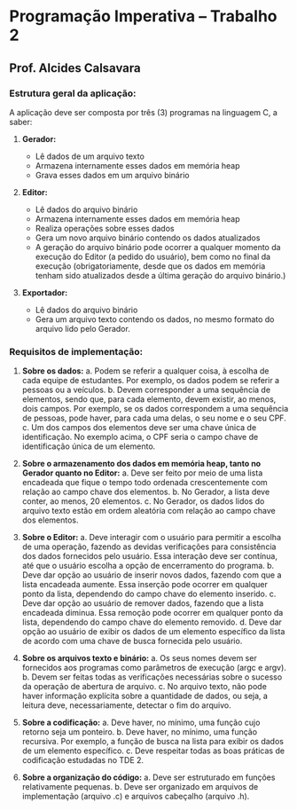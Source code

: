 # Programação Imperativa – Trabalho 2
## Prof. Alcides Calsavara

### Estrutura geral da aplicação:
A aplicação deve ser composta por três (3) programas na linguagem C, a saber:

1. **Gerador:**
   - Lê dados de um arquivo texto
   - Armazena internamente esses dados em memória heap
   - Grava esses dados em um arquivo binário

2. **Editor:**
   - Lê dados do arquivo binário
   - Armazena internamente esses dados em memória heap
   - Realiza operações sobre esses dados
   - Gera um novo arquivo binário contendo os dados atualizados
   - A geração do arquivo binário pode ocorrer a qualquer momento da execução do Editor (a pedido do usuário), bem como no final da execução (obrigatoriamente, desde que os dados em memória tenham sido atualizados desde a última geração do arquivo binário.)

3. **Exportador:**
   - Lê dados do arquivo binário
   - Gera um arquivo texto contendo os dados, no mesmo formato do arquivo lido pelo Gerador.

### Requisitos de implementação:
1. **Sobre os dados:**
   a. Podem se referir a qualquer coisa, à escolha de cada equipe de estudantes. Por exemplo, os dados podem se referir a pessoas ou a veículos.
   b. Devem corresponder a uma sequência de elementos, sendo que, para cada elemento, devem existir, ao menos, dois campos. Por exemplo, se os dados correspondem a uma sequência de pessoas, pode haver, para cada uma delas, o seu nome e o seu CPF.
   c. Um dos campos dos elementos deve ser uma chave única de identificação. No exemplo acima, o CPF seria o campo chave de identificação única de um elemento.

2. **Sobre o armazenamento dos dados em memória heap, tanto no Gerador quanto no Editor:**
   a. Deve ser feito por meio de uma lista encadeada que fique o tempo todo ordenada crescentemente com relação ao campo chave dos elementos.
   b. No Gerador, a lista deve conter, ao menos, 20 elementos.
   c. No Gerador, os dados lidos do arquivo texto estão em ordem aleatória com relação ao campo chave dos elementos.

3. **Sobre o Editor:**
   a. Deve interagir com o usuário para permitir a escolha de uma operação, fazendo as devidas verificações para consistência dos dados fornecidos pelo usuário. Essa interação deve ser contínua, até que o usuário escolha a opção de encerramento do programa.
   b. Deve dar opção ao usuário de inserir novos dados, fazendo com que a lista encadeada aumente. Essa inserção pode ocorrer em qualquer ponto da lista, dependendo do campo chave do elemento inserido.
   c. Deve dar opção ao usuário de remover dados, fazendo que a lista encadeada diminua. Essa remoção pode ocorrer em qualquer ponto da lista, dependendo do campo chave do elemento removido.
   d. Deve dar opção ao usuário de exibir os dados de um elemento específico da lista de acordo com uma chave de busca fornecida pelo usuário.

4. **Sobre os arquivos texto e binário:**
   a. Os seus nomes devem ser fornecidos aos programas como parâmetros de execução (argc e argv).
   b. Devem ser feitas todas as verificações necessárias sobre o sucesso da operação de abertura de arquivo.
   c. No arquivo texto, não pode haver informação explícita sobre a quantidade de dados, ou seja, a leitura deve, necessariamente, detectar o fim do arquivo.

5. **Sobre a codificação:**
   a. Deve haver, no mínimo, uma função cujo retorno seja um ponteiro.
   b. Deve haver, no mínimo, uma função recursiva. Por exemplo, a função de busca na lista para exibir os dados de um elemento específico.
   c. Deve respeitar todas as boas práticas de codificação estudadas no TDE 2.

6. **Sobre a organização do código:**
   a. Deve ser estruturado em funções relativamente pequenas.
   b. Deve ser organizado em arquivos de implementação (arquivo .c) e arquivos cabeçalho (arquivo .h).

